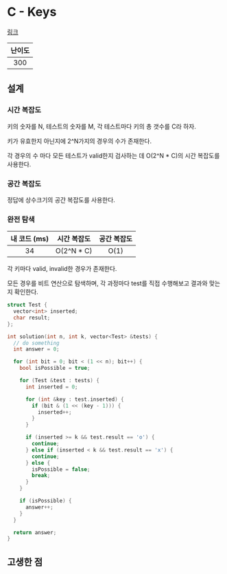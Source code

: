 # C - Keys

[링크](https://atcoder.jp/contests/abc356/tasks/abc356_c)

| 난이도 |
| :----: |
|  300   |

## 설계

### 시간 복잡도

키의 숫자를 N, 테스트의 숫자를 M, 각 테스트마다 키의 총 갯수를 C라 하자.

키가 유효한지 아닌지에 2^N가지의 경우의 수가 존재한다.

각 경우의 수 마다 모든 테스트가 valid한지 검사하는 데 O(2^N \* C)의 시간 복잡도를 사용한다.

### 공간 복잡도

정답에 상수크기의 공간 복잡도를 사용한다.

### 완전 탐색

| 내 코드 (ms) | 시간 복잡도 | 공간 복잡도 |
| :----------: | :---------: | :---------: |
|      34      | O(2^N \* C) |    O(1)     |

각 키마다 valid, invalid한 경우가 존재한다.

모든 경우를 비트 연산으로 탐색하며, 각 과정마다 test를 직접 수행해보고 결과와 맞는지 확인한다.

```cpp
struct Test {
  vector<int> inserted;
  char result;
};

int solution(int n, int k, vector<Test> &tests) {
  // do something
  int answer = 0;

  for (int bit = 0; bit < (1 << n); bit++) {
    bool isPossible = true;

    for (Test &test : tests) {
      int inserted = 0;

      for (int &key : test.inserted) {
        if (bit & (1 << (key - 1))) {
          inserted++;
        }
      }

      if (inserted >= k && test.result == 'o') {
        continue;
      } else if (inserted < k && test.result == 'x') {
        continue;
      } else {
        isPossible = false;
        break;
      }
    }

    if (isPossible) {
      answer++;
    }
  }

  return answer;
}
```

## 고생한 점
